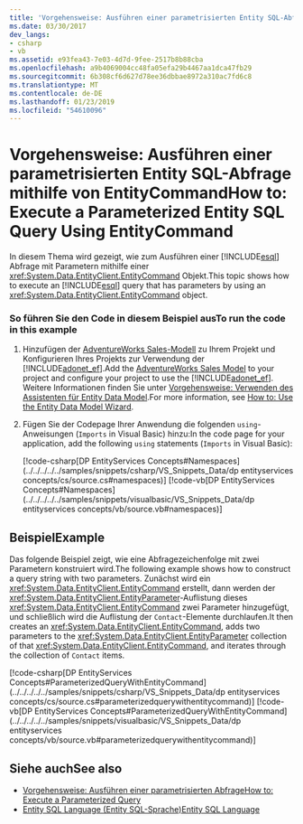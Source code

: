 ```yaml
---
title: 'Vorgehensweise: Ausführen einer parametrisierten Entity SQL-Abfrage mithilfe von EntityCommand'
ms.date: 03/30/2017
dev_langs:
- csharp
- vb
ms.assetid: e93fea43-7e03-4d7d-9fee-2517b8b88cba
ms.openlocfilehash: a9b4069004cc48fa05efa29b4467aa1dca47fb29
ms.sourcegitcommit: 6b308cf6d627d78ee36dbbae8972a310ac7fd6c8
ms.translationtype: MT
ms.contentlocale: de-DE
ms.lasthandoff: 01/23/2019
ms.locfileid: "54610096"
---
```

# <a name="how-to-execute-a-parameterized-entity-sql-query-using-entitycommand"></a><span data-ttu-id="78da1-102">Vorgehensweise: Ausführen einer parametrisierten Entity SQL-Abfrage mithilfe von EntityCommand</span><span class="sxs-lookup"><span data-stu-id="78da1-102">How to: Execute a Parameterized Entity SQL Query Using EntityCommand</span></span>
<span data-ttu-id="78da1-103">In diesem Thema wird gezeigt, wie zum Ausführen einer [!INCLUDE[esql](../../../../../includes/esql-md.md)] Abfrage mit Parametern mithilfe einer <xref:System.Data.EntityClient.EntityCommand> Objekt.</span><span class="sxs-lookup"><span data-stu-id="78da1-103">This topic shows how to execute an [!INCLUDE[esql](../../../../../includes/esql-md.md)] query that has parameters by using an <xref:System.Data.EntityClient.EntityCommand> object.</span></span>  
  
### <a name="to-run-the-code-in-this-example"></a><span data-ttu-id="78da1-104">So führen Sie den Code in diesem Beispiel aus</span><span class="sxs-lookup"><span data-stu-id="78da1-104">To run the code in this example</span></span>  
  
1.  <span data-ttu-id="78da1-105">Hinzufügen der [AdventureWorks Sales-Modell](https://msdn.microsoft.com/library/f16cd988-673f-4376-b034-129ca93c7832) zu Ihrem Projekt und Konfigurieren Ihres Projekts zur Verwendung der [!INCLUDE[adonet_ef](../../../../../includes/adonet-ef-md.md)].</span><span class="sxs-lookup"><span data-stu-id="78da1-105">Add the [AdventureWorks Sales Model](https://msdn.microsoft.com/library/f16cd988-673f-4376-b034-129ca93c7832) to your project and configure your project to use the [!INCLUDE[adonet_ef](../../../../../includes/adonet-ef-md.md)].</span></span> <span data-ttu-id="78da1-106">Weitere Informationen finden Sie unter [Vorgehensweise: Verwenden des Assistenten für Entity Data Model](https://msdn.microsoft.com/library/dadb058a-c5d9-4c5c-8b01-28044112231d).</span><span class="sxs-lookup"><span data-stu-id="78da1-106">For more information, see [How to: Use the Entity Data Model Wizard](https://msdn.microsoft.com/library/dadb058a-c5d9-4c5c-8b01-28044112231d).</span></span>  
  
2.  <span data-ttu-id="78da1-107">Fügen Sie der Codepage Ihrer Anwendung die folgenden `using`-Anweisungen (`Imports` in Visual Basic) hinzu:</span><span class="sxs-lookup"><span data-stu-id="78da1-107">In the code page for your application, add the following `using` statements (`Imports` in Visual Basic):</span></span>  
  
     [!code-csharp[DP EntityServices Concepts#Namespaces](../../../../../samples/snippets/csharp/VS_Snippets_Data/dp entityservices concepts/cs/source.cs#namespaces)]
     [!code-vb[DP EntityServices Concepts#Namespaces](../../../../../samples/snippets/visualbasic/VS_Snippets_Data/dp entityservices concepts/vb/source.vb#namespaces)]  
  
## <a name="example"></a><span data-ttu-id="78da1-108">Beispiel</span><span class="sxs-lookup"><span data-stu-id="78da1-108">Example</span></span>  
 <span data-ttu-id="78da1-109">Das folgende Beispiel zeigt, wie eine Abfragezeichenfolge mit zwei Parametern konstruiert wird.</span><span class="sxs-lookup"><span data-stu-id="78da1-109">The following example shows how to construct a query string with two parameters.</span></span> <span data-ttu-id="78da1-110">Zunächst wird ein <xref:System.Data.EntityClient.EntityCommand> erstellt, dann werden der <xref:System.Data.EntityClient.EntityParameter>-Auflistung dieses <xref:System.Data.EntityClient.EntityCommand> zwei Parameter hinzugefügt, und schließlich wird die Auflistung der `Contact`-Elemente durchlaufen.</span><span class="sxs-lookup"><span data-stu-id="78da1-110">It then creates an <xref:System.Data.EntityClient.EntityCommand>, adds two parameters to the <xref:System.Data.EntityClient.EntityParameter> collection of that <xref:System.Data.EntityClient.EntityCommand>, and iterates through the collection of `Contact` items.</span></span>  
  
 [!code-csharp[DP EntityServices Concepts#ParameterizedQueryWithEntityCommand](../../../../../samples/snippets/csharp/VS_Snippets_Data/dp entityservices concepts/cs/source.cs#parameterizedquerywithentitycommand)]
 [!code-vb[DP EntityServices Concepts#ParameterizedQueryWithEntityCommand](../../../../../samples/snippets/visualbasic/VS_Snippets_Data/dp entityservices concepts/vb/source.vb#parameterizedquerywithentitycommand)]  
  
## <a name="see-also"></a><span data-ttu-id="78da1-111">Siehe auch</span><span class="sxs-lookup"><span data-stu-id="78da1-111">See also</span></span>
- [<span data-ttu-id="78da1-112">Vorgehensweise: Ausführen einer parametrisierten Abfrage</span><span class="sxs-lookup"><span data-stu-id="78da1-112">How to: Execute a Parameterized Query</span></span>](https://msdn.microsoft.com/library/42048f03-c65c-4d98-b50a-3e7d537a63e8)
- [<span data-ttu-id="78da1-113">Entity SQL Language (Entity SQL-Sprache)</span><span class="sxs-lookup"><span data-stu-id="78da1-113">Entity SQL Language</span></span>](../../../../../docs/framework/data/adonet/ef/language-reference/entity-sql-language.md)
